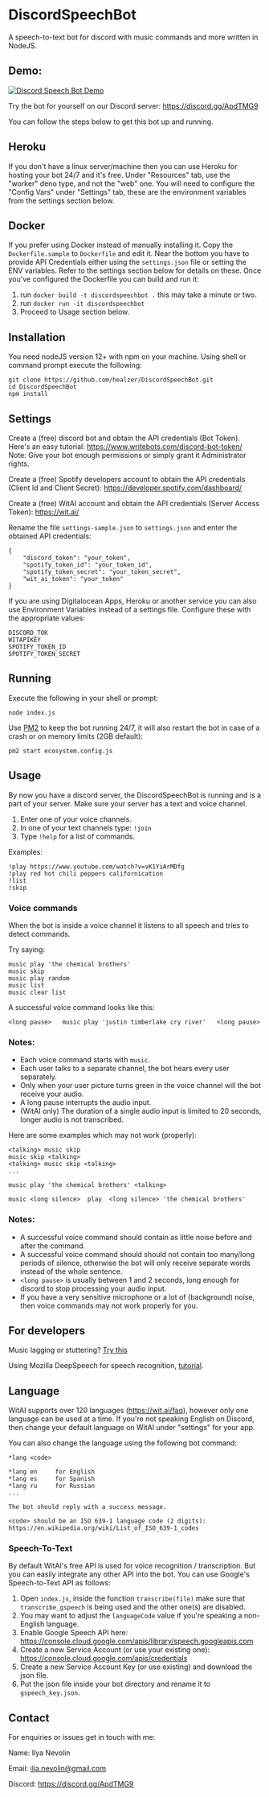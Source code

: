 # DiscordSpeechBot
A speech-to-text bot for discord with music commands and more written in NodeJS.

## Demo:

[![Discord Speech Bot Demo](http://img.youtube.com/vi/cfFI7E32v_8/0.jpg)](http://www.youtube.com/watch?v=cfFI7E32v_8 "Discord Speech Bot Demo")

Try the bot for yourself on our Discord server: https://discord.gg/ApdTMG9

You can follow the steps below to get this bot up and running.

## Heroku
If you don't have a linux server/machine then you can use Heroku for hosting your bot 24/7 and it's free.
Under "Resources" tab, use the "worker" deno type, and not the "web" one. You will need to configure the "Config Vars" under "Settings" tab, these are the environment variables from the settings section below.

## Docker
If you prefer using Docker instead of manually installing it.
Copy the `Dockerfile.sample` to `Dockerfile` and edit it.
Near the bottom you have to provide API Credentials either using the `settings.json` file or setting the ENV variables.
Refer to the settings section below for details on these.
Once you've configured the Dockerfile you can build and run it:

1. run `docker build -t discordspeechbot .`  this may take a minute or two.
2. run `docker run -it discordspeechbot`
3. Proceed to Usage section below.

## Installation
You need nodeJS version 12+ with npm on your machine.
Using shell or command prompt execute the following:
```
git clone https://github.com/healzer/DiscordSpeechBot.git
cd DiscordSpeechBot
npm install
```

## Settings
Create a (free) discord bot and obtain the API credentials (Bot Token).
Here's an easy tutorial: https://www.writebots.com/discord-bot-token/
Note: Give your bot enough permissions or simply grant it Administrator rights.

Create a (free) Spotify developers account to obtain the API credentials (Client Id and Client Secret): https://developer.spotify.com/dashboard/

Create a (free) WitAI account and obtain the API credentials (Server Access Token): https://wit.ai/

Rename the file `settings-sample.json` to `settings.json` and enter the obtained API credentials:
```
{
    "discord_token": "your_token",
    "spotify_token_id": "your_token_id",
    "spotify_token_secret": "your_token_secret",
    "wit_ai_token": "your_token"
}
```

If you are using Digitalocean Apps, Heroku or another service you can also use Environment Variables instead of a settings file. Configure these with the appropriate values:
```
DISCORD_TOK
WITAPIKEY
SPOTIFY_TOKEN_ID
SPOTIFY_TOKEN_SECRET
```

## Running

Execute the following in your shell or prompt:
```
node index.js
```

Use [PM2](https://www.npmjs.com/package/pm2) to keep the bot running 24/7, it will also restart the bot in case of a crash or on memory limits (2GB default):
```
pm2 start ecosystem.config.js
```

## Usage
By now you have a discord server, the DiscordSpeechBot is running and is a part of your server.
Make sure your server has a text and voice channel.

1. Enter one of your voice channels.
2. In one of your text channels type: `!join`
3. Type `!help` for a list of commands.

Examples:

```
!play https://www.youtube.com/watch?v=vK1YiArMDfg
!play red hot chili peppers californication
!list
!skip
```

### Voice commands

When the bot is inside a voice channel it listens to all speech and tries to detect commands.

Try saying:
```
music play 'the chemical brothers'
music skip
music play random
music list
music clear list
```

A successful voice command looks like this:

`<long pause>   music play 'justin timberlake cry river'   <long pause>`

### Notes: 
- Each voice command starts with `music`.
- Each user talks to a separate channel, the bot hears every user separately.
- Only when your user picture turns green in the voice channel will the bot receive your audio.
- A long pause interrupts the audio input.
- (WitAI only) The duration of a single audio input is limited to 20 seconds, longer audio is not transcribed.

Here are some examples which may not work (properly):
```
<talking> music skip
music skip <talking>
<talking> music skip <talking>
...

music play 'the chemical brothers' <talking>

music <long silence>  play  <long silence> 'the chemical brothers'
```


### Notes:
- A successful voice command should contain as little noise before and after the command.
- A successful voice command should should not contain too many/long periods of silence, otherwise the bot will only receive separate words instead of the whole sentence.
- `<long pause>` is usually between 1 and 2 seconds, long enough for discord to stop processing your audio input.
- If you have a very sensitive microphone or a lot of (background) noise, then voice commands may not work properly for you.


## For developers
Music lagging or stuttering? [Try this](https://groovy.zendesk.com/hc/en-us/articles/360023031772-Laggy-Glitchy-Distorted-No-Audio)

Using Mozilla DeepSpeech for speech recognition, [tutorial](https://medium.com/@ilyanevolin/discord-stt-bot-using-mozilla-deepspeech-e77ee28937eb).

## Language
WitAI supports over 120 languages (https://wit.ai/faq), however only one language can be used at a time.
If you're not speaking English on Discord, then change your default language on WitAI under "settings" for your app.

You can also change the language using the following bot command:

```
*lang <code>

*lang en     for English
*lang es     for Spanish
*lang ru     for Russian
...

The bot should reply with a success message.

<code> should be an ISO 639-1 language code (2 digits):
https://en.wikipedia.org/wiki/List_of_ISO_639-1_codes
```

### Speech-To-Text

By default WitAI's free API is used for voice recognition / transcription. But you can easily integrate any other API into the bot. You can use Google's Speech-to-Text API as follows:

1. Open `index.js`, inside the function `transcribe(file)` make sure that `transcribe_gspeech` is being used and the other one(s) are disabled.
2. You may want to adjust the `languageCode` value if you're speaking a non-English language.
3. Enable Google Speech API here: https://console.cloud.google.com/apis/library/speech.googleapis.com
4. Create a new Service Account (or use your existing one): https://console.cloud.google.com/apis/credentials
5. Create a new Service Account Key (or use existing) and download the json file.
6. Put the json file inside your bot directory and rename it to `gspeech_key.json`.

## Contact
For enquiries or issues get in touch with me:

Name: Ilya Nevolin

Email: ilja.nevolin@gmail.com

Discord: https://discord.gg/ApdTMG9

